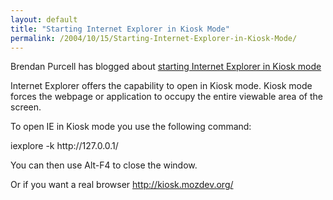 ```yaml
---
layout: default
title: "Starting Internet Explorer in Kiosk Mode"
permalink: /2004/10/15/Starting-Internet-Explorer-in-Kiosk-Mode/
---
```


<P>Brendan Purcell has blogged about <A class="" href="http://www.bpurcell.org/blog/index.cfm?mode=entry&amp;entry=1043" target=_blank>starting Internet Explorer in Kiosk mode</A></P>
<P>Internet Explorer offers the capability to open in Kiosk mode. Kiosk mode forces the webpage or application to occupy the entire viewable area of the screen.</P>
<P>To open IE in Kiosk mode you use the following command:</P>
<P>iexplore -k http://127.0.0.1/</P>
<P>You can then use Alt-F4 to close the window.</P>
<P>Or if you want a real browser <A class="" href="http://kiosk.mozdev.org/" target=_blank>http://kiosk.mozdev.org/</A></P>